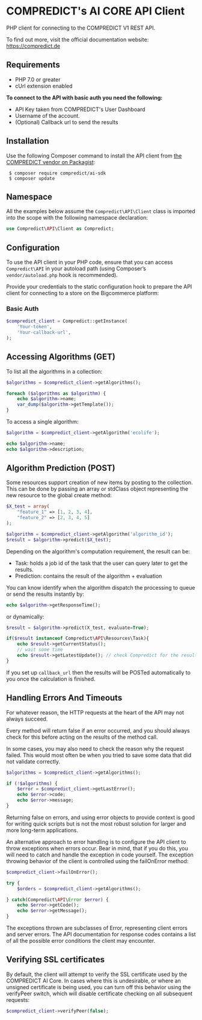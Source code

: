 COMPREDICT's AI CORE API Client
===============================

PHP client for connecting to the COMPREDICT V1 REST API.

To find out more, visit the official documentation website:
https://compredict.de

Requirements
------------

- PHP 7.0 or greater
- cUrl extension enabled

**To connect to the API with basic auth you need the following:**

- API Key taken from COMPREDICT's User Dashboard
- Username of the account.
- (Optional) Callback url to send the results

Installation
------------

Use the following Composer command to install the
API client from [the COMPREDICT vendor on Packagist](https://packagist.org/packages/compredict/ai-sdk):

~~~shell
 $ composer require compredict/ai-sdk
 $ composer update
~~~

Namespace
---------

All the examples below assume the `Compredict\API\Client` class is imported
into the scope with the following namespace declaration:

~~~php
use Compredict\API\Client as Compredict;
~~~

Configuration
-------------

To use the API client in your PHP code, ensure that you can access `Compredict\API`
in your autoload path (using Composer’s `vendor/autoload.php` hook is recommended).

Provide your credentials to the static configuration hook to prepare the API client
for connecting to a store on the Bigcommerce platform:

### Basic Auth
~~~php
$compredict_client = Compredict::getInstance(
    'Your-token',
    'Your-callback-url',
);
~~~

Accessing Algorithms (GET)
--------------------------

To list all the algorithms in a collection:

~~~php
$algorithms = $compredict_client->getAlgorithms();

foreach ($algorithms as $algorithm) {
    echo $algorithm->name;
    var_dump($algorithm->getTemplate());
}
~~~

To access a single algorithm:

~~~php
$algorithm = $compredict_client->getAlgorithm('ecolife');

echo $algorithm->name;
echo $algorithm->description;
~~~

Algorithm Prediction (POST)
-----------------------------

Some resources support creation of new items by posting to the collection. This
can be done by passing an array or stdClass object representing the new
resource to the global create method:

~~~php
$X_test = array(
    "feature_1" => [1, 2, 3, 4], 
    "feature_2" => [2, 3, 4, 5]
);

$algorithm = $compredict_client->getAlgorithm('algorithm_id');
$result = $algorithm->predict($X_test);
~~~

Depending on the algorithm's computation requirement, the result can be:

- Task: holds a job id of the task that the user can query later to get the results.
- Prediction: contains the result of the algorithm + evaluation

You can know identify when the algorithm dispatch the processing to queue 
or send the results instantly by:

~~~php
echo $algorithm->getResponseTime();
~~~

or dynamically:

~~~php
$result = $algorithm->predict(X_test, evaluate=True);

if($result instanceof Compredict\API\Resources\Task){
    echo $result->getCurrentStatus();
    // wait some time
    echo $result->getLatestUpdate(); // check Compredict for the results.
}
~~~

If you set up ``callback_url`` then the results will be POSTed automatically to you once the
calculation is finished.

Handling Errors And Timeouts
----------------------------

For whatever reason, the HTTP requests at the heart of the API may not always
succeed.

Every method will return false if an error occurred, and you should always
check for this before acting on the results of the method call.

In some cases, you may also need to check the reason why the request failed.
This would most often be when you tried to save some data that did not validate
correctly.

~~~php
$algorithms = $compredict_client->getAlgorithms();

if (!$algorithms) {
    $error = $compredict_client->getLastError();
    echo $error->code;
    echo $error->message;
}
~~~

Returning false on errors, and using error objects to provide context is good
for writing quick scripts but is not the most robust solution for larger and
more long-term applications.

An alternative approach to error handling is to configure the API client to
throw exceptions when errors occur. Bear in mind, that if you do this, you will
need to catch and handle the exception in code yourself. The exception throwing
behavior of the client is controlled using the failOnError method:

~~~php
$compredict_client->failOnError();

try {
    $orders = $compredict_client->getAlgorithms();

} catch(Compredict\API\Error $error) {
    echo $error->getCode();
    echo $error->getMessage();
}
~~~

The exceptions thrown are subclasses of Error, representing
client errors and server errors. The API documentation for response codes
contains a list of all the possible error conditions the client may encounter.


Verifying SSL certificates
--------------------------

By default, the client will attempt to verify the SSL certificate used by the
COMPREDICT AI Core. In cases where this is undesirable, or where an unsigned
certificate is being used, you can turn off this behavior using the verifyPeer
switch, which will disable certificate checking on all subsequent requests:

~~~php
$compredict_client->verifyPeer(false);
~~~